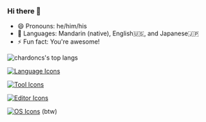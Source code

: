 ### Hi there 👋

- 😄 Pronouns: he/him/his
- 🙊 Languages: Mandarin (native), English🇺🇸, and Japanese🇯🇵
- ⚡️ Fun fact: You're awesome!

![chardoncs's top langs](https://github-readme-stats.vercel.app/api/top-langs/?username=chardoncs&layout=compact&bg_color=-25,00132c,003247&text_color=ffffff&title_color=fce4ec)

[![Language Icons](https://skillicons.dev/icons?i=c,cpp,rust,go,js,ts,python,bash,lua,julia,ruby,zig)](https://skillicons.dev)

[![Tool Icons](https://skillicons.dev/icons?i=pytorch,sklearn,opencv,nextjs,react,svelte,qt,npm,pnpm,yarn,bun,django,docker,nodejs,deno)](https://skillicons.dev)

[![Editor Icons](https://skillicons.dev/icons?i=neovim)](https://skillicons.dev)

[![OS Icons](https://skillicons.dev/icons?i=arch)](https://skillicons.dev) (btw)
